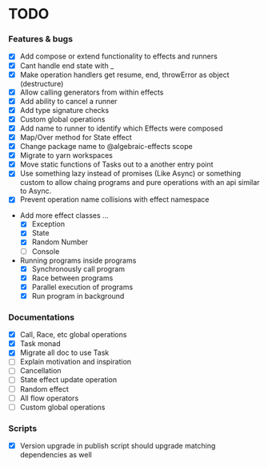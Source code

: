 # TODO

### Features & bugs
- [x] Add compose or extend functionality to effects and runners
- [x] Cant handle end state with _
- [x] Make operation handlers get resume, end, throwError as object (destructure)
- [x] Allow calling generators from within effects
- [x] Add ability to cancel a runner
- [x] Add type signature checks
- [x] Custom global operations
- [x] Add name to runner to identify which Effects were composed
- [x] Map/Over method for State effect
- [x] Change package name to @algebraic-effects scope
- [x] Migrate to yarn workspaces
- [x] Move static functions of Tasks out to a another entry point
- [x] Use something lazy instead of promises (Like Async) or something custom to allow chaing programs and pure operations with an api similar to Async.
- [x] Prevent operation name collisions with effect namespace

- Add more effect classes ...
  - [x] Exception
  - [x] State
  - [x] Random Number
  - [ ] Console

- Running programs inside programs
  - [x] Synchronously call program
  - [x] Race between programs
  - [x] Parallel execution of programs
  - [x] Run program in background

### Documentations
- [x] Call, Race, etc global operations
- [x] Task monad
- [x] Migrate all doc to use Task
- [ ] Explain motivation and inspiration
- [ ] Cancellation
- [ ] State effect update operation
- [ ] Random effect
- [ ] All flow operators
- [ ] Custom global operations

### Scripts
- [x] Version upgrade in publish script should upgrade matching dependencies as well
